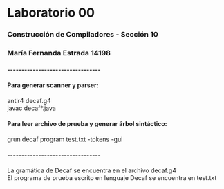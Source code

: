 # Laboratorio 00

### Construcción de Compiladores - Sección 10
### María Fernanda Estrada 14198  

#### ---------------------------------

#### Para generar scanner y parser:
antlr4 decaf.g4  
javac decaf*.java

#### Para leer archivo de prueba y generar árbol sintáctico:
grun decaf program test.txt -tokens -gui

#### ---------------------------------
La gramática de Decaf se encuentra en el archivo decaf.g4  
El programa de prueba escrito en lenguaje Decaf se encuentra en test.txt